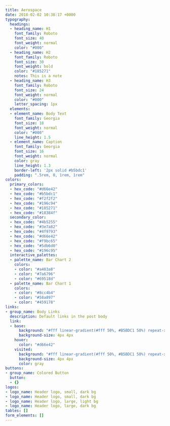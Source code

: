 ```yaml
---
title: Aerospace
date: 2018-02-02 10:38:17 +0000
typography:
  headings:
  - heading_name: H1
    font_family: Roboto
    font_size: 40
    font_weight: normal
    color: "#000"
  - heading_name: H2
    font_family: Roboto
    font_size: 30
    font_weight: bold
    color: "#185271"
    notes: This is a note
  - heading_name: H3
    font_family: Roboto
    font_size: 24
    font_weight: normal
    color: "#000"
    letter_spacing: 1px
  elements:
  - element_name: Body Text
    font_family: Georgia
    font_size: 18
    font_weight: normal
    color: "#000"
    line_height: 1.5
  - element_name: Caption
    font_family: Georgia
    font_size: 16
    font_weight: normal
    color: gray
    line_height: 1.3
    border-left: '2px solid #b5bdc1'
    padding: ".5rem, 0, 1rem, 1rem"
colors:
  primary_colors:
  - hex_code: "#d66e42"
  - hex_code: "#b5bdc1"
  - hex_code: "#f2f2f2"
  - hex_code: "#196c94"
  - hex_code: "#185271"
  - hex_code: "#18384f"
  secondary_color:
  - hex_code: "#4b5255"
  - hex_code: "#3e7a82"
  - hex_code: "#4f9793"
  - hex_code: "#d66e42"
  - hex_code: "#f9bc65"
  - hex_code: "#5db6d0"
  - hex_code: "#196c95"
  interactive_palettes:
  - palette_name: Bar Chart 2
    colors:
    - color: "#a483a8"
    - color: "#7a6796"
    - color: "#69518d"
  - palette_name: Bar Chart 1
    colors:
    - color: "#8cc4b4"
    - color: "#58a897"
    - color: "#459178"
links:
- group_name: Body Links
  description: Default links in the post body
  link:
  - base:
      background: "#fff linear-gradient(#fff 50%, #B5BDC1 50%) repeat-x 0 100%"
      background-size: 4px 4px
    hover:
      color: "#d66e42"
    visited:
      background: "#fff linear-gradient(#fff 50%, #B5BDC1 50%) repeat-x 0 100%"
      background-size: 4px 4px
      color: gray
buttons:
- group_name: Colored Button
  button:
  - {}
logos:
- logo_name: Header logo, small, dark bg
- logo_name: Header logo, small, dark bg
- logo_name: Header logo, large, light bg
- logo_name: Header logo, large, dark bg
tables: []
form_elements: []
---
```

